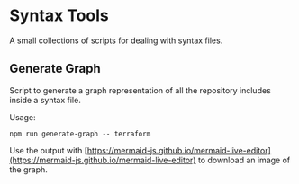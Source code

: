 # Syntax Tools

A small collections of scripts for dealing with syntax files.

## Generate Graph

Script to generate a graph representation of all the repository includes inside a syntax file.

Usage:

```
npm run generate-graph -- terraform
```

Use the output with [https://mermaid-js.github.io/mermaid-live-editor](https://mermaid-js.github.io/mermaid-live-editor) to download an image of the graph.
